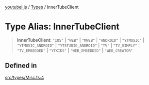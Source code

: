 [youtubei.js](../../../README.md) / [Types](../README.md) / InnerTubeClient

# Type Alias: InnerTubeClient

> **InnerTubeClient**: `"IOS"` \| `"WEB"` \| `"MWEB"` \| `"ANDROID"` \| `"YTMUSIC"` \| `"YTMUSIC_ANDROID"` \| `"YTSTUDIO_ANDROID"` \| `"TV"` \| `"TV_SIMPLY"` \| `"TV_EMBEDDED"` \| `"YTKIDS"` \| `"WEB_EMBEDDED"` \| `"WEB_CREATOR"`

## Defined in

[src/types/Misc.ts:4](https://github.com/LuanRT/YouTube.js/blob/af92984523f90200a18314b94478a2697c9deab0/src/types/Misc.ts#L4)
